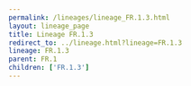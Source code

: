 ```yaml
---
permalink: /lineages/lineage_FR.1.3.html
layout: lineage_page
title: Lineage FR.1.3
redirect_to: ../lineage.html?lineage=FR.1.3
lineage: FR.1.3
parent: FR.1
children: ['FR.1.3']
---
```

